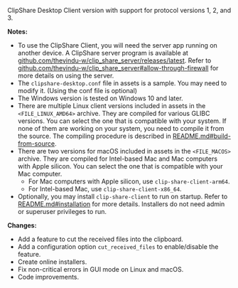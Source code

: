 ClipShare Desktop Client version <VERSION> with support for protocol versions 1, 2, and 3.

**Notes:**
- To use the ClipShare Client, you will need the server app running on another device. A ClipShare server program is available at [github.com/thevindu-w/clip_share_server/releases/latest](https://github.com/thevindu-w/clip_share_server/releases/latest). Refer to [github.com/thevindu-w/clip_share_server#allow-through-firewall](https://github.com/thevindu-w/clip_share_server#allow-through-firewall) for more details on using the server.
- The `clipshare-desktop.conf` file in assets is a sample. You may need to modify it. (Using the conf file is optional)
- The Windows version is tested on Windows 10 and later.
- There are multiple Linux client versions included in assets in the `<FILE_LINUX_AMD64>` archive. They are compiled for various GLIBC versions. You can select the one that is compatible with your system. If none of them are working on your system, you need to compile it from the source. The compiling procedure is described in [README.md#build-from-source](https://github.com/thevindu-w/clip_share_desktop#build-from-source).
- There are two versions for macOS included in assets in the `<FILE_MACOS>` archive. They are compiled for Intel-based Mac and Mac computers with Apple silicon. You can select the one that is compatible with your Mac computer.
  - For Mac computers with Apple silicon, use `clip-share-client-arm64`.
  - For Intel-based Mac, use `clip-share-client-x86_64`.
- Optionally, you may install `clip-share-client` to run on startup. Refer to [README.md#installation](https://github.com/thevindu-w/clip_share_desktop#installation) for more details. Installers do not need admin or superuser privileges to run.

**Changes:**
- Add a feature to cut the received files into the clipboard.
- Add a configuration option `cut_received_files` to enable/disable the feature.
- Create online installers.
- Fix non-critical errors in GUI mode on Linux and macOS.
- Code improvements.
